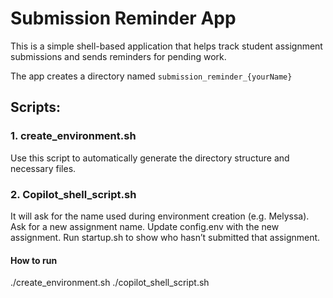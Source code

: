# Submission Reminder App

This is a simple shell-based application that helps track student assignment submissions and sends reminders for pending work.

The app creates a directory named `submission_reminder_{yourName}`

## Scripts:

### 1. create_environment.sh
Use this script to automatically generate the directory structure and necessary files.

### 2. Copilot_shell_script.sh
It will ask for the name used during environment creation (e.g. Melyssa).
Ask for a new assignment name.
Update config.env with the new assignment.
Run startup.sh to show who hasn’t submitted that assignment.

#### How to run
./create_environment.sh
./copilot_shell_script.sh
